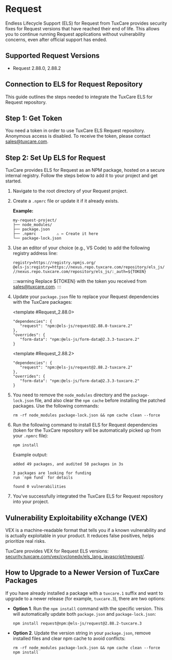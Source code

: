 # Request

Endless Lifecycle Support (ELS) for Request from TuxCare provides security fixes for Request versions that have reached their end of life. This allows you to continue running Request applications without vulnerability concerns, even after official support has ended.

## Supported Request Versions

* Request 2.88.0, 2.88.2

## Connection to ELS for Request Repository

This guide outlines the steps needed to integrate the TuxCare ELS for Request repository.

## Step 1: Get Token

You need a token in order to use TuxCare ELS Request repository. Anonymous access is disabled. To receive the token, please contact [sales@tuxcare.com](mailto:sales@tuxcare.com).

## Step 2: Set Up ELS for Request

TuxCare provides ELS for Request as an NPM package, hosted on a secure internal registry. Follow the steps below to add it to your project and get started.

1. Navigate to the root directory of your Request project.
2. Create a `.npmrc` file or update it if it already exists.

   **Example:**

   ```text
   my-request-project/
   ├── node_modules/
   ├── package.json
   ├── .npmrc         ⚠️ ← Create it here
   └── package-lock.json
   ```

3. Use an editor of your choice (e.g., VS Code) to add the following registry address line:

   <CodeWithCopy>

   ```text
   registry=https://registry.npmjs.org/
   @els-js:registry=https://nexus.repo.tuxcare.com/repository/els_js/
   //nexus.repo.tuxcare.com/repository/els_js/:_auth=${TOKEN}
   ```

   </CodeWithCopy>

   :::warning
   Replace ${TOKEN} with the token you received from [sales@tuxcare.com](mailto:sales@tuxcare.com).
   :::

4. Update your `package.json` file to replace your Request dependencies with the TuxCare packages:

   <TableTabs label="Choose Request version: " >

     <template #Request_2.88.0>

     <CodeWithCopy>

     ```text
     "dependencies": {
        "request": "npm:@els-js/request@2.88.0-tuxcare.2"
     },
     "overrides": {
        "form-data": "npm:@els-js/form-data@2.3.3-tuxcare.2"
     }
     ```

     </CodeWithCopy>

     </template>

     <template #Request_2.88.2>

     <CodeWithCopy>

     ```text
     "dependencies": {
        "request": "npm:@els-js/request@2.88.2-tuxcare.2"
     },
     "overrides": {
        "form-data": "npm:@els-js/form-data@2.3.3-tuxcare.2"
     }
     ```

     </CodeWithCopy>

     </template>

   </TableTabs>

5. You need to remove the `node_modules` directory and the `package-lock.json` file, and also clear the `npm cache` before installing the patched packages. Use the following commands:
   
   <CodeWithCopy>

   ```text
   rm -rf node_modules package-lock.json && npm cache clean --force
   ```

   </CodeWithCopy>

6. Run the following command to install ELS for Request dependencies (token for the TuxCare repository will be automatically picked up from your `.npmrc` file):

   <CodeWithCopy>

   ```text
   npm install
   ```

   </CodeWithCopy>

   Example output:

   ```text
   added 49 packages, and audited 50 packages in 3s

   3 packages are looking for funding
   run `npm fund` for details

   found 0 vulnerabilities
   ```

7. You've successfully integrated the TuxCare ELS for Request repository into your project.

## Vulnerability Exploitability eXchange (VEX) 

VEX is a machine-readable format that tells you if a known vulnerability and is actually exploitable in your product. It reduces false positives, helps prioritize real risks.

TuxCare provides VEX for Request ELS versions: [security.tuxcare.com/vex/cyclonedx/els_lang_javascript/request/](https://security.tuxcare.com/vex/cyclonedx/els_lang_javascript/request/).

## How to Upgrade to a Newer Version of TuxCare Packages

If you have already installed a package with a `tuxcare.1` suffix and want to upgrade to a newer release (for example, `tuxcare.3`), there are two options:

* **Option 1**. Run the `npm install` command with the specific version. This will automatically update both `package.json` and `package-lock.json`:

  <CodeWithCopy>

  ```text
  npm install request@npm:@els-js/request@2.88.2-tuxcare.3
  ```

  </CodeWithCopy>

* **Option 2**. Update the version string in your `package.json`, remove installed files and clear npm cache to avoid conflicts:

  <CodeWithCopy>

  ```text
  rm -rf node_modules package-lock.json && npm cache clean --force
  npm install
  ```

  </CodeWithCopy>
